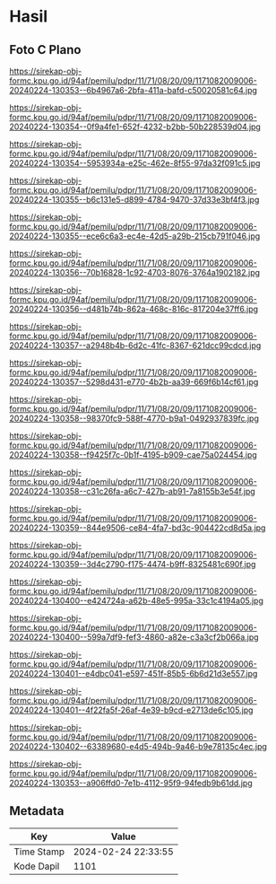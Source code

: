 # Hasil

## Foto C Plano

https://sirekap-obj-formc.kpu.go.id/94af/pemilu/pdpr/11/71/08/20/09/1171082009006-20240224-130353--6b4967a6-2bfa-411a-bafd-c50020581c64.jpg

https://sirekap-obj-formc.kpu.go.id/94af/pemilu/pdpr/11/71/08/20/09/1171082009006-20240224-130354--0f9a4fe1-652f-4232-b2bb-50b228539d04.jpg

https://sirekap-obj-formc.kpu.go.id/94af/pemilu/pdpr/11/71/08/20/09/1171082009006-20240224-130354--5953934a-e25c-462e-8f55-97da32f091c5.jpg

https://sirekap-obj-formc.kpu.go.id/94af/pemilu/pdpr/11/71/08/20/09/1171082009006-20240224-130355--b6c131e5-d899-4784-9470-37d33e3bf4f3.jpg

https://sirekap-obj-formc.kpu.go.id/94af/pemilu/pdpr/11/71/08/20/09/1171082009006-20240224-130355--ece6c6a3-ec4e-42d5-a29b-215cb791f046.jpg

https://sirekap-obj-formc.kpu.go.id/94af/pemilu/pdpr/11/71/08/20/09/1171082009006-20240224-130356--70b16828-1c92-4703-8076-3764a1902182.jpg

https://sirekap-obj-formc.kpu.go.id/94af/pemilu/pdpr/11/71/08/20/09/1171082009006-20240224-130356--d481b74b-862a-468c-816c-817204e37ff6.jpg

https://sirekap-obj-formc.kpu.go.id/94af/pemilu/pdpr/11/71/08/20/09/1171082009006-20240224-130357--a2948b4b-6d2c-41fc-8367-621dcc99cdcd.jpg

https://sirekap-obj-formc.kpu.go.id/94af/pemilu/pdpr/11/71/08/20/09/1171082009006-20240224-130357--5298d431-e770-4b2b-aa39-669f6b14cf61.jpg

https://sirekap-obj-formc.kpu.go.id/94af/pemilu/pdpr/11/71/08/20/09/1171082009006-20240224-130358--98370fc9-588f-4770-b9a1-0492937839fc.jpg

https://sirekap-obj-formc.kpu.go.id/94af/pemilu/pdpr/11/71/08/20/09/1171082009006-20240224-130358--f9425f7c-0b1f-4195-b909-cae75a024454.jpg

https://sirekap-obj-formc.kpu.go.id/94af/pemilu/pdpr/11/71/08/20/09/1171082009006-20240224-130358--c31c26fa-a6c7-427b-ab91-7a8155b3e54f.jpg

https://sirekap-obj-formc.kpu.go.id/94af/pemilu/pdpr/11/71/08/20/09/1171082009006-20240224-130359--844e9506-ce84-4fa7-bd3c-904422cd8d5a.jpg

https://sirekap-obj-formc.kpu.go.id/94af/pemilu/pdpr/11/71/08/20/09/1171082009006-20240224-130359--3d4c2790-f175-4474-b9ff-8325481c690f.jpg

https://sirekap-obj-formc.kpu.go.id/94af/pemilu/pdpr/11/71/08/20/09/1171082009006-20240224-130400--e424724a-a62b-48e5-995a-33c1c4194a05.jpg

https://sirekap-obj-formc.kpu.go.id/94af/pemilu/pdpr/11/71/08/20/09/1171082009006-20240224-130400--599a7df9-fef3-4860-a82e-c3a3cf2b066a.jpg

https://sirekap-obj-formc.kpu.go.id/94af/pemilu/pdpr/11/71/08/20/09/1171082009006-20240224-130401--e4dbc041-e597-451f-85b5-6b6d21d3e557.jpg

https://sirekap-obj-formc.kpu.go.id/94af/pemilu/pdpr/11/71/08/20/09/1171082009006-20240224-130401--4f22fa5f-26af-4e39-b9cd-e2713de6c105.jpg

https://sirekap-obj-formc.kpu.go.id/94af/pemilu/pdpr/11/71/08/20/09/1171082009006-20240224-130402--63389680-e4d5-494b-9a46-b9e78135c4ec.jpg

https://sirekap-obj-formc.kpu.go.id/94af/pemilu/pdpr/11/71/08/20/09/1171082009006-20240224-130353--a906ffd0-7e1b-4112-95f9-94fedb9b61dd.jpg


## Metadata

| Key        | Value               |
| ---------- | ------------------- |
| Time Stamp | 2024-02-24 22:33:55 |
| Kode Dapil | 1101                |



